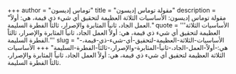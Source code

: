 +++
author = "توماس إديسون"
title = "مقولة توماس إديسون"
description = "مقولة توماس إديسون: الأساسيات الثلاثة العظيمة لتحقيق أي شيء ذي قيمة، هي: أولاً العمل الجاد، ثانياً المثابرة والإصرار، ثالثاً الفطرة السليمة."
quote = '''الأساسيات الثلاثة العظيمة لتحقيق أي شيء ذي قيمة، هي: أولاً العمل الجاد، ثانياً المثابرة والإصرار، ثالثاً الفطرة السليمة.'''
slug = "الأساسيات-الثلاثة-العظيمة-لتحقيق-أي-شيء-ذي-قيمة،-هي:-أولاً-العمل-الجاد،-ثانياً-المثابرة-والإصرار،-ثالثاً-الفطرة-السليمة"
+++
الأساسيات الثلاثة العظيمة لتحقيق أي شيء ذي قيمة، هي: أولاً العمل الجاد، ثانياً المثابرة والإصرار، ثالثاً الفطرة السليمة.
